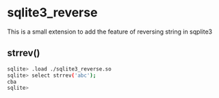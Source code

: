 # sqlite3_reverse

This is a small extension to add the feature of reversing string in sqplite3

## strrev()

```bash
sqlite> .load ./sqlite3_reverse.so
sqlite> select strrev('abc');
cba
sqlite> 
```